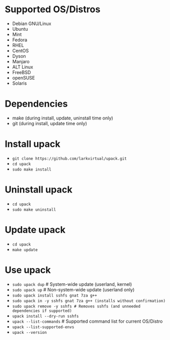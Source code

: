# Supported OS/Distros
  - Debian GNU/Linux
  - Ubuntu
  - Mint
  - Fedora
  - RHEL
  - CentOS
  - Dyson
  - Manjaro
  - ALT Linux
  - FreeBSD
  - openSUSE
  - Solaris

# Dependencies
  - make (during install, update, uninstall time only)
  - git (during install, update time only)

# Install upack
  - `git clone https://github.com/larkvirtual/upack.git`
  - `cd upack`
  - `sudo make install`

# Uninstall upack
  - `cd upack`
  - `sudo make uninstall`

# Update upack
  - `cd upack`
  - `make update`

# Use upack
  - `sudo upack dup` # System-wide update (userland, kernel)
  - `sudo upack up` # Non-system-wide update (userland only)
  - `sudo upack install sshfs gnat 7za g++`
  - `sudo upack in -y sshfs gnat 7za g++ (installs without confirmation)`
  - `sudo upack remove -y sshfs # Removes sshfs (and unneeded dependencies if supported)`
  - `upack install --dry-run sshfs`
  - `upack --list-commands` # Supported command list for current OS/Distro
  - `upack --list-supported-envs`
  - `upack --version`
